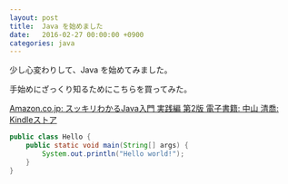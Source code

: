```yaml
---
layout: post
title:  Java を始めました
date:   2016-02-27 00:00:00 +0900
categories: java
---
```


少し心変わりして、Java を始めてみました。

手始めにざっくり知るためにこちらを買ってみた。

[Amazon.co.jp: スッキリわかるJava入門 実践編 第2版 電子書籍: 中山 清喬: Kindleストア](http://www.amazon.co.jp/dp/B00O0NIW30/)

```java
public class Hello {
	public static void main(String[] args) {
		System.out.println("Hello world!");
	}
}
```
